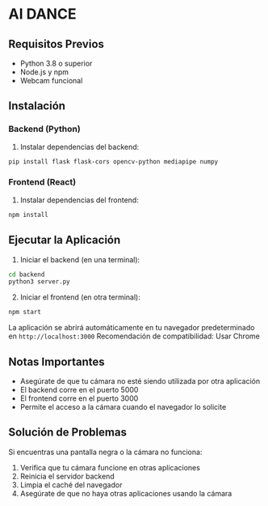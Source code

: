 # AI DANCE

## Requisitos Previos

- Python 3.8 o superior
- Node.js y npm
- Webcam funcional

## Instalación

### Backend (Python)

1. Instalar dependencias del backend:
```bash
pip install flask flask-cors opencv-python mediapipe numpy
```

### Frontend (React)

1. Instalar dependencias del frontend:
```bash
npm install
```

## Ejecutar la Aplicación

1. Iniciar el backend (en una terminal):
```bash
cd backend
python3 server.py
```

2. Iniciar el frontend (en otra terminal):
```bash
npm start
```

La aplicación se abrirá automáticamente en tu navegador predeterminado en `http://localhost:3000`
Recomendación de compatibilidad: Usar Chrome


## Notas Importantes

- Asegúrate de que tu cámara no esté siendo utilizada por otra aplicación
- El backend corre en el puerto 5000
- El frontend corre en el puerto 3000
- Permite el acceso a la cámara cuando el navegador lo solicite

## Solución de Problemas

Si encuentras una pantalla negra o la cámara no funciona:
1. Verifica que tu cámara funcione en otras aplicaciones
2. Reinicia el servidor backend
3. Limpia el caché del navegador
4. Asegúrate de que no haya otras aplicaciones usando la cámara
